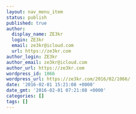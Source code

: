 ```yaml
---
layout: nav_menu_item
status: publish
published: true
author:
  display_name: ZE3kr
  login: ZE3kr
  email: ze3kr@icloud.com
  url: https://ze3kr.com
author_login: ZE3kr
author_email: ze3kr@icloud.com
author_url: https://ze3kr.com
wordpress_id: 1066
wordpress_url: https://ze3kr.com/2016/02/1066/
date: '2016-02-01 15:21:08 +0000'
date_gmt: '2016-02-01 07:21:08 +0000'
categories: []
tags: []
---
```


